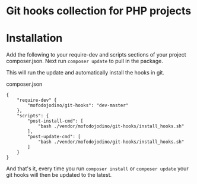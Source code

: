# Git hooks collection for PHP projects

# Installation

Add the following to your require-dev and scripts sections of your project composer.json.
Next run `composer update` to pull in the package.
 
This will run the update and automatically install the hooks in git.

composer.json
```
{
    "require-dev" {
        "mofodojodino/git-hooks": "dev-master"
    },
    "scripts": {
        "post-install-cmd": [
            "bash ./vendor/mofodojodino/git-hooks/install_hooks.sh"
        ],
        "post-update-cmd": [
            "bash ./vendor/mofodojodino/git-hooks/install_hooks.sh"
        ]
    }
}
```

And that's it, every time you run `composer install` or `composer update` your git hooks will then be updated to the latest.  
